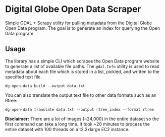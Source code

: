 # Digital Globe Open Data Scraper

Simple GDAL + Scrapy utility for pulling metadata from the Digital Globe Open Data program.  The goal is to generate an index for querying the Open Data program.  

## Usage

The library has a simple CLI which scrapes the Open Data program website to generate a list of available file paths.  The `gdal.Info` utility is used to read metadata about each file which is stored in a list, pickled, and written to the specified text file.
```
dg-open-data build --output data.txt
```

You can also translate the output text file to other data formats such as an Rtree:

```
dg-open-data translate data.txt --output rtree_index --format rtree
```

**Disclaimer:** There are a lot of images (~24,000) in the entire dataset so the first command can take a long time.  It took ~20 minutes to process the entire dataset with 100 threads on a t2.2xlarge EC2 instance.  